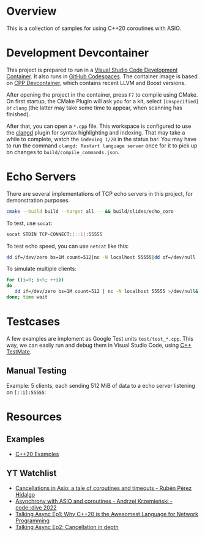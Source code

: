 # Overview
This is a collection of samples for using C++20 coroutines with ASIO.

# Development Devcontainer
This project is prepared to run in a [Visual Studio Code Development Container](https://code.visualstudio.com/docs/devcontainers/containers). It also runs in [GitHub Codespaces](https://github.com/features/codespaces). The container image is based on [CPP Devcontainer](https://github.com/pgit/cpp-devcontainer), which contains recent LLVM and Boost versions.

After opening the project in the container, press `F7` to compile using CMake. On first startup, the CMake Plugin will ask you for a kit, select `[Unspecified]` or `clang` (the latter may take some time to appear, when scanning has finished).

After that, you can open a `*.cpp` file. This workspace is configured to use the [clangd](https://marketplace.visualstudio.com/items?itemName=llvm-vs-code-extensions.vscode-clangd) plugin for syntax highlighting and indexing. That may take a while to complete, watch the `indexing 1/20` in the status bar. You may have to run the command `clangd: Restart language server` once for it to pick up on changes to `build/compile_commands.json`.

# Echo Servers
There are several implementations of TCP echo servers in this project, for demonstration purposes.

```bash
cmake --build build --target all -- && build/slides/echo_coro
```

To test, use `socat`:
```bash
socat STDIN TCP-CONNECT:[::1]:55555
```

To test echo speed, you can use `netcat` like this:

```bash
dd if=/dev/zero bs=1M count=512|nc -N localhost 55555|dd of=/dev/null
```

To simulate multiple clients:

```bash
for ((i=0; i<5; ++i))
do
   dd if=/dev/zero bs=1M count=512 | nc -N localhost 55555 >/dev/null&
done; time wait
```

# Testcases
A few examples are implement as Google Test units `test/test_*.cpp`. This way, we can easily run and debug them in Visual Studio Code, using [C++ TestMate](https://marketplace.visualstudio.com/items?itemName=matepek.vscode-catch2-test-adapter).

## Manual Testing

Example: 5 clients, each sending 512 MiB of data to a echo server listening on `[::1]:55555`:

# Resources

## Examples
* [C++20 Examples](https://www.boost.org/doc/libs/1_88_0/doc/html/boost_asio/examples/cpp20_examples.html)


## YT Watchlist
* [Cancellations in Asio: a tale of coroutines and timeouts - Rubén Pérez Hidalgo](https://www.youtube.com/watch?v=80Zs0WbXAMY)
* [Asynchrony with ASIO and coroutines - Andrzej Krzemieński - code::dive 2022](https://www.youtube.com/watch?v=0i_pFZSijZc&t=2789s)
* [Talking Async Ep1: Why C++20 is the Awesomest Language for Network Programming](https://www.youtube.com/watch?v=icgnqFM-aY4&t=2477s)
* [Talking Async Ep2: Cancellation in depth](https://www.youtube.com/watch?v=hHk5OXlKVFg&t=3718s)
